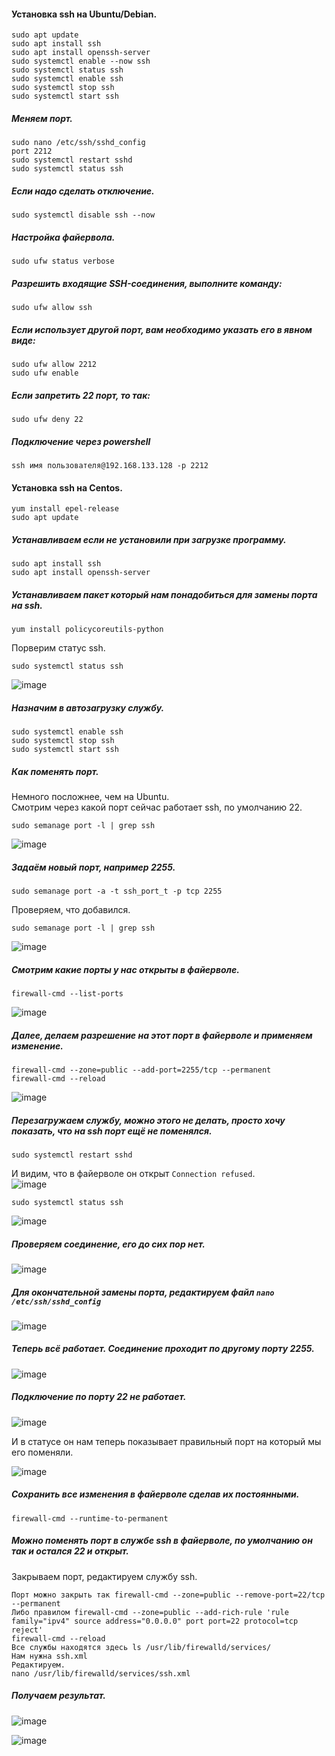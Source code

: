 #### Установка ssh на Ubuntu/Debian.

```
sudo apt update 
sudo apt install ssh
sudo apt install openssh-server
sudo systemctl enable --now ssh
sudo systemctl status ssh
sudo systemctl enable ssh
sudo systemctl stop ssh
sudo systemctl start ssh
```

##### Меняем порт.

```
sudo nano /etc/ssh/sshd_config
port 2212
sudo systemctl restart sshd
sudo systemctl status ssh
```

##### Если надо сделать отключение.

```
sudo systemctl disable ssh --now
```

##### Настройка файервола.

```
sudo ufw status verbose
```

##### Разрешить входящие SSH-соединения, выполните команду:

```
sudo ufw allow ssh
```

##### Если использует другой порт, вам необходимо указать его в явном виде:

```
sudo ufw allow 2212
sudo ufw enable
```

##### Если запретить 22 порт, то так:

```
sudo ufw deny 22
```

##### Подключение через powershell

```
ssh имя пользователя@192.168.133.128 -p 2212
```

#### Установка ssh на Centos.

```
yum install epel-release
sudo apt update
```

##### Устанавливаем если не установили при загрузке программу.<br>
```
sudo apt install ssh
sudo apt install openssh-server
```

##### Устанавливаем пакет который нам понадобиться для замены порта на ssh.<br>
```
yum install policycoreutils-python
```
Порверим статус ssh.<br>
```
sudo systemctl status ssh
```

![image](https://github.com/tvgVita69/Linux_begin/assets/98489171/af7833c7-e519-4753-82e9-7c87c1c7f558)

##### Назначим в автозагрузку службу.<br>
```
sudo systemctl enable ssh
sudo systemctl stop ssh
sudo systemctl start ssh
```

##### Как поменять порт.

Немного посложнее, чем на Ubuntu.<br>
Смотрим через какой порт сейчас работает ssh, по умолчанию 22.<br>
```
sudo semanage port -l | grep ssh
```

![image](https://github.com/tvgVita69/Linux_begin/assets/98489171/0c7e9c1e-4273-4aeb-8137-816871efeb12)

##### Задаём новый порт, например 2255. <br>
```
sudo semanage port -a -t ssh_port_t -p tcp 2255
```

Проверяем, что добавился.<br>
```
sudo semanage port -l | grep ssh
```

![image](https://github.com/tvgVita69/Linux_begin/assets/98489171/7fcbf9ee-d3f5-4cc2-9286-43fa8f565018)

##### Смотрим какие порты у нас открыты в файерволе.<br>
```
firewall-cmd --list-ports
```

![image](https://github.com/tvgVita69/Linux_begin/assets/98489171/43958ecf-0e17-4084-aeb9-610c95dee388)

##### Далее, делаем разрешение на этот порт в файерволе и применяем изменение. <br>
```
firewall-cmd --zone=public --add-port=2255/tcp --permanent
firewall-cmd --reload
```

![image](https://github.com/tvgVita69/Linux_begin/assets/98489171/ce03d1a9-4fce-4e8a-b1c2-f407cd0c6024)

##### Перезагружаем службу, можно этого не делать, просто хочу показать, что на ssh порт ещё не поменялся.<br>

```
sudo systemctl restart sshd
```

И видим, что в файерволе он открыт ``Connection refused``.<br>
![image](https://github.com/tvgVita69/Linux_begin/assets/98489171/7672d63d-7516-42d8-b570-e5ab80653ae7)

```
sudo systemctl status ssh
```

![image](https://github.com/tvgVita69/Linux_begin/assets/98489171/6f4c6393-e37c-47ca-b019-077c38d5087d)

##### Проверяем соединение, его до сих пор нет.<br>

![image](https://github.com/tvgVita69/Linux_begin/assets/98489171/b6ae4157-2266-4ee7-9d22-cc6307d87cb1)

##### Для окончательной замены порта, редактируем файл ``nano /etc/ssh/sshd_config``

![image](https://github.com/tvgVita69/Linux_begin/assets/98489171/cfaf1c7e-2202-4550-a5b3-b5be70085ff3)

##### Теперь всё работает. Соединение проходит по другому порту 2255.

![image](https://github.com/tvgVita69/Linux_begin/assets/98489171/73c2123a-aed4-4de0-8e4b-c99b266ddd06)

##### Подключение по порту 22 не работает.

![image](https://github.com/tvgVita69/Linux_begin/assets/98489171/0f41f1cd-b79e-4cef-867f-c6b583245871)

И в статусе он нам теперь показывает правильный порт на который мы его поменяли.<br>

![image](https://github.com/tvgVita69/Linux_begin/assets/98489171/a0334310-8c9e-47ea-be05-e905d633218b)

##### Сохранить все изменения в файерволе сделав их постоянными.<br>

```
firewall-cmd --runtime-to-permanent
```

##### Можно поменять порт в службе ssh в файерволе, по умолчанию он так и остался 22 и открыт.<br>
Закрываем порт, редактируем службу ssh.

```
Порт можно закрыть так firewall-cmd --zone=public --remove-port=22/tcp --permanent
Либо правилом firewall-cmd --zone=public --add-rich-rule 'rule family="ipv4" source address="0.0.0.0" port port=22 protocol=tcp reject'
firewall-cmd --reload
Все службы находятся здесь ls /usr/lib/firewalld/services/
Нам нужна ssh.xml
Редактируем.
nano /usr/lib/firewalld/services/ssh.xml
```
##### Получаем результат.

![image](https://github.com/tvgVita69/Linux_begin/assets/98489171/5458d19c-f68f-40df-bc19-2f1175435ee5)

![image](https://github.com/tvgVita69/Linux_begin/assets/98489171/0263ff33-2612-4321-94a9-8543d4ee85a6)
                                                            





